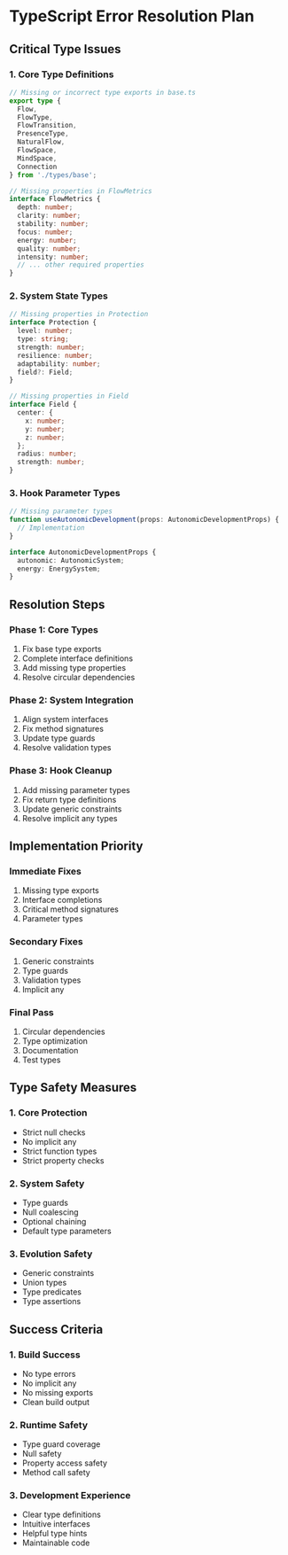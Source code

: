 # TypeScript Error Resolution Plan

## Critical Type Issues

### 1. Core Type Definitions
```typescript
// Missing or incorrect type exports in base.ts
export type {
  Flow,
  FlowType,
  FlowTransition,
  PresenceType,
  NaturalFlow,
  FlowSpace,
  MindSpace,
  Connection
} from './types/base';

// Missing properties in FlowMetrics
interface FlowMetrics {
  depth: number;
  clarity: number;
  stability: number;
  focus: number;
  energy: number;
  quality: number;
  intensity: number;
  // ... other required properties
}
```

### 2. System State Types
```typescript
// Missing properties in Protection
interface Protection {
  level: number;
  type: string;
  strength: number;
  resilience: number;
  adaptability: number;
  field?: Field;
}

// Missing properties in Field
interface Field {
  center: {
    x: number;
    y: number;
    z: number;
  };
  radius: number;
  strength: number;
}
```

### 3. Hook Parameter Types
```typescript
// Missing parameter types
function useAutonomicDevelopment(props: AutonomicDevelopmentProps) {
  // Implementation
}

interface AutonomicDevelopmentProps {
  autonomic: AutonomicSystem;
  energy: EnergySystem;
}
```

## Resolution Steps

### Phase 1: Core Types
1. Fix base type exports
2. Complete interface definitions
3. Add missing type properties
4. Resolve circular dependencies

### Phase 2: System Integration
1. Align system interfaces
2. Fix method signatures
3. Update type guards
4. Resolve validation types

### Phase 3: Hook Cleanup
1. Add missing parameter types
2. Fix return type definitions
3. Update generic constraints
4. Resolve implicit any types

## Implementation Priority

### Immediate Fixes
1. Missing type exports
2. Interface completions
3. Critical method signatures
4. Parameter types

### Secondary Fixes
1. Generic constraints
2. Type guards
3. Validation types
4. Implicit any

### Final Pass
1. Circular dependencies
2. Type optimization
3. Documentation
4. Test types

## Type Safety Measures

### 1. Core Protection
- Strict null checks
- No implicit any
- Strict function types
- Strict property checks

### 2. System Safety
- Type guards
- Null coalescing
- Optional chaining
- Default type parameters

### 3. Evolution Safety
- Generic constraints
- Union types
- Type predicates
- Type assertions

## Success Criteria

### 1. Build Success
- No type errors
- No implicit any
- No missing exports
- Clean build output

### 2. Runtime Safety
- Type guard coverage
- Null safety
- Property access safety
- Method call safety

### 3. Development Experience
- Clear type definitions
- Intuitive interfaces
- Helpful type hints
- Maintainable code 